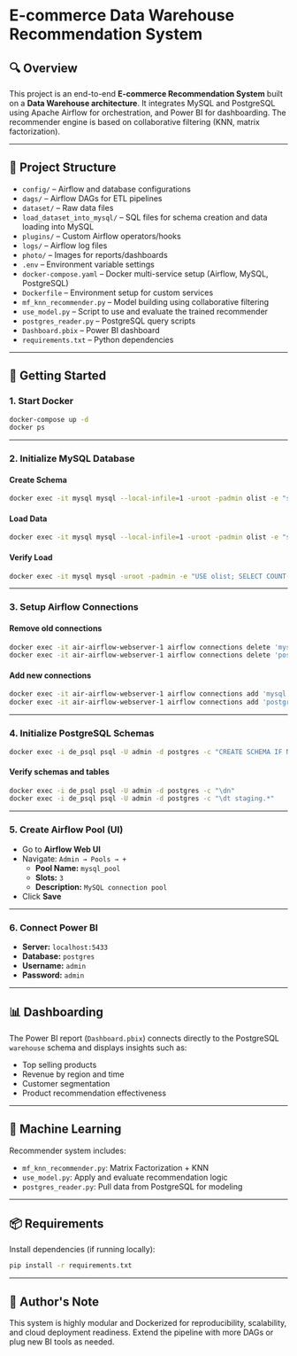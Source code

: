 # E-commerce Data Warehouse Recommendation System

## 🔍 Overview

This project is an end-to-end **E-commerce Recommendation System** built on a **Data Warehouse architecture**. It integrates MySQL and PostgreSQL using Apache Airflow for orchestration, and Power BI for dashboarding. The recommender engine is based on collaborative filtering (KNN, matrix factorization).

---

## 📁 Project Structure

- `config/` – Airflow and database configurations
- `dags/` – Airflow DAGs for ETL pipelines
- `dataset/` – Raw data files
- `load_dataset_into_mysql/` – SQL files for schema creation and data loading into MySQL
- `plugins/` – Custom Airflow operators/hooks
- `logs/` – Airflow log files
- `photo/` – Images for reports/dashboards
- `.env` – Environment variable settings
- `docker-compose.yaml` – Docker multi-service setup (Airflow, MySQL, PostgreSQL)
- `Dockerfile` – Environment setup for custom services
- `mf_knn_recommender.py` – Model building using collaborative filtering
- `use_model.py` – Script to use and evaluate the trained recommender
- `postgres_reader.py` – PostgreSQL query scripts
- `Dashboard.pbix` – Power BI dashboard
- `requirements.txt` – Python dependencies

---

## 🚀 Getting Started

### 1. Start Docker

```bash
docker-compose up -d 
docker ps
```

---

### 2. Initialize MySQL Database

#### Create Schema

```bash
docker exec -it mysql mysql --local-infile=1 -uroot -padmin olist -e "source /load_dataset_into_mysql/olist.sql"
```

#### Load Data

```bash
docker exec -it mysql mysql --local-infile=1 -uroot -padmin olist -e "source /load_dataset_into_mysql/load_data.sql"
```

#### Verify Load

```bash
docker exec -it mysql mysql -uroot -padmin -e "USE olist; SELECT COUNT(*) FROM customers;"
```

---

### 3. Setup Airflow Connections

#### Remove old connections

```bash
docker exec -it air-airflow-webserver-1 airflow connections delete 'mysql'
docker exec -it air-airflow-webserver-1 airflow connections delete 'postgres'
```

#### Add new connections

```bash
docker exec -it air-airflow-webserver-1 airflow connections add 'mysql' --conn-uri 'mysql://admin:admin@mysql:3306/olist'
docker exec -it air-airflow-webserver-1 airflow connections add 'postgres' --conn-uri 'postgresql://admin:admin@de_psql:5432/postgres?sslmode=disable'
```

---

### 4. Initialize PostgreSQL Schemas

```bash
docker exec -i de_psql psql -U admin -d postgres -c "CREATE SCHEMA IF NOT EXISTS staging; CREATE SCHEMA IF NOT EXISTS warehouse;"
```

#### Verify schemas and tables

```bash
docker exec -i de_psql psql -U admin -d postgres -c "\dn"
docker exec -i de_psql psql -U admin -d postgres -c "\dt staging.*"
```

---

### 5. Create Airflow Pool (UI)

- Go to **Airflow Web UI**
- Navigate: `Admin → Pools → +`
  - **Pool Name:** `mysql_pool`
  - **Slots:** `3`
  - **Description:** `MySQL connection pool`
- Click **Save**

---

### 6. Connect Power BI

- **Server:** `localhost:5433`
- **Database:** `postgres`
- **Username:** `admin`
- **Password:** `admin`

---

## 📊 Dashboarding

The Power BI report (`Dashboard.pbix`) connects directly to the PostgreSQL `warehouse` schema and displays insights such as:
- Top selling products
- Revenue by region and time
- Customer segmentation
- Product recommendation effectiveness

---

## 🤖 Machine Learning

Recommender system includes:
- `mf_knn_recommender.py`: Matrix Factorization + KNN
- `use_model.py`: Apply and evaluate recommendation logic
- `postgres_reader.py`: Pull data from PostgreSQL for modeling

---

## 📦 Requirements

Install dependencies (if running locally):

```bash
pip install -r requirements.txt
```

---

## 🧠 Author's Note

This system is highly modular and Dockerized for reproducibility, scalability, and cloud deployment readiness. Extend the pipeline with more DAGs or plug new BI tools as needed.

